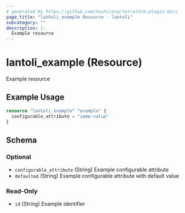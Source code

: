 ```yaml
---
# generated by https://github.com/hashicorp/terraform-plugin-docs
page_title: "lantoli_example Resource - lantoli"
subcategory: ""
description: |-
  Example resource
---
```


# lantoli_example (Resource)

Example resource

## Example Usage

```terraform
resource "lantoli_example" "example" {
  configurable_attribute = "some-value"
}
```

<!-- schema generated by tfplugindocs -->
## Schema

### Optional

- `configurable_attribute` (String) Example configurable attribute
- `defaulted` (String) Example configurable attribute with default value

### Read-Only

- `id` (String) Example identifier
